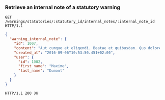 ### Retrieve an internal note of a statutory warning

```http
GET /warnings/statutories/:statutory_id/internal_notes/:internal_note_id HTTP/1.1
```

```json
{
  "warning_internal_note": {
    "id": 1007,
    "content": "Aut cumque et eligendi. Beatae et quibusdam. Quo doloremque vel tenetur impedit quibusdam consectetur vero. Quia adipisci quia.",
    "created_at": "2016-09-06T10:53:50.451+02:00",
    "user": {
      "id": 1002,
      "first_name": "Maxime",
      "last_name": "Dumont"
    }
  }
}
```

```http
HTTP/1.1 200 OK
```
